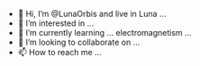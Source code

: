 - 👋 Hi, I’m @LunaOrbis and live in Luna ...
- 👀 I’m interested in ... 
- 🌱 I’m currently learning ... electromagnetism ...
- 💞️ I’m looking to collaborate on ...
- 📫 How to reach me ...

<!---
LunaOrbis/LunaOrbis is a ✨ special ✨ repository because its `README.md` (this file) appears on your GitHub profile.
You can click the Preview link to take a look at your changes.
--->
